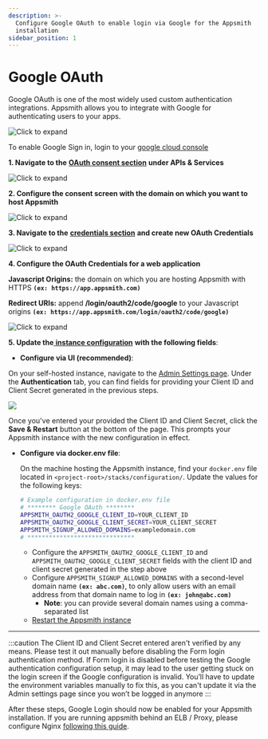 ```yaml
---
description: >-
  Configure Google OAuth to enable login via Google for the Appsmith
  installation
sidebar_position: 1
---
```


# Google OAuth

Google OAuth is one of the most widely used custom authentication integrations. Appsmith allows you to integrate with Google for authenticating users to your apps.

![Click to expand](</img/Google_Login.png>)

To enable Google Sign in, login to your [google cloud console](https://console.cloud.google.com/)

**1. Navigate to the** [**OAuth consent section**](https://console.cloud.google.com/apis/credentials/consent) **under APIs & Services**

![Click to expand](</img/Google_OAuth_Consent_1.png>)

**2. Configure the consent screen with the domain on which you want to host Appsmith**

![Click to expand](</img/Google_OAuth_Consent.png>)

**3. Navigate to the** [**credentials section**](https://console.cloud.google.com/apis/credentials) **and create new OAuth Credentials**

![Click to expand](</img/Google_OAuth_Creds.png>)

**4. Configure the OAuth Credentials for a web application**

**Javascript Origins:** the domain on which you are hosting Appsmith with HTTPS **`(ex: https://app.appsmith.com)`**

**Redirect URIs:** append **/login/oauth2/code/google** to your Javascript origins **`(ex: https://app.appsmith.com/login/oauth2/code/google)`**

![Click to expand](</img/Google_Oauth_Creds_2.png>)

**5. Update the**[ **instance configuration**](../) **with the following fields**:

  * **Configure via UI (recommended)**:

  On your self-hosted instance, navigate to the [Admin Settings page](/getting-started/setup/instance-configuration/admin-settings#using-the-admin-settings-ui). Under the **Authentication** tab, you can find fields for providing your Client ID and Client Secret generated in the previous steps.

  ![](/img/as_google_auth_config.png)

  Once you've entered your provided the Client ID and Client Secret, click the **Save & Restart** button at the bottom of the page. This prompts your Appsmith instance with the new configuration in effect.

  * **Configure via docker.env file**:
    
    On the machine hosting the Appsmith instance, find your `docker.env` file located in `<project-root>/stacks/configuration/`. Update the values for the following keys:

    ```bash
    # Example configuration in docker.env file
    # ******** Google OAuth ********
    APPSMITH_OAUTH2_GOOGLE_CLIENT_ID=YOUR_CLIENT_ID
    APPSMITH_OAUTH2_GOOGLE_CLIENT_SECRET=YOUR_CLIENT_SECRET
    APPSMITH_SIGNUP_ALLOWED_DOMAINS=exampledomain.com
    # ******************************
    ```

    * Configure the `APPSMITH_OAUTH2_GOOGLE_CLIENT_ID` and `APPSMITH_OAUTH2_GOOGLE_CLIENT_SECRET` fields with the client ID and client secret generated in the step above
    * Configure `APPSMITH_SIGNUP_ALLOWED_DOMAINS` with a second-level domain name **`(ex: abc.com)`**, to only allow users with an email address from that domain name to log in **`(ex: john@abc.com)`**
      * **Note**: you can provide several domain names using a comma-separated list
    * [Restart the Appsmith instance](../)

---

:::caution
The Client ID and Client Secret entered aren't verified by any means. Please test it out manually before disabling the Form login authentication method. If Form login is disabled before testing the Google authentication configuration setup, it may lead to the user getting stuck on the login screen if the Google configuration is invalid. You’ll have to update the environment variables manually to fix this, as you can't update it via the Admin settings page since you won’t be logged in anymore
:::

After these steps, Google Login should now be enabled for your Appsmith installation. If you are running appsmith behind an ELB / Proxy, please configure Nginx [following this guide](/help-and-support/troubleshooting-guide/deployment-errors#oauth-sign-up-not-working).
